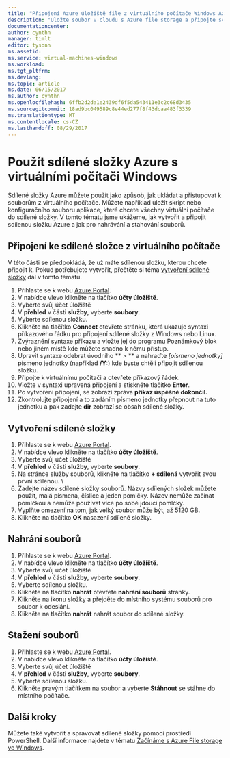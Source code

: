 ```yaml
---
title: "Připojení Azure úložiště file z virtuálního počítače Windows Azure | Microsoft Docs"
description: "Uložte soubor v cloudu s Azure file storage a připojte svou cloudovou sdílenou z Azure virtuálního počítače (VM)."
documentationcenter: 
author: cynthn
manager: timlt
editor: tysonn
ms.assetid: 
ms.service: virtual-machines-windows
ms.workload: 
ms.tgt_pltfrm: 
ms.devlang: 
ms.topic: article
ms.date: 06/15/2017
ms.author: cynthn
ms.openlocfilehash: 6ffb2d2da1e2439df6f5da543411e3c2c68d3435
ms.sourcegitcommit: 18ad9bc049589c8e44ed277f8f43dcaa483f3339
ms.translationtype: MT
ms.contentlocale: cs-CZ
ms.lasthandoff: 08/29/2017
---
```

# <a name="use-azure-file-shares-with-windows-vms"></a>Použít sdílené složky Azure s virtuálními počítači Windows 

Sdílené složky Azure můžete použít jako způsob, jak ukládat a přistupovat k souborům z virtuálního počítače. Můžete například uložit skript nebo konfiguračního souboru aplikace, které chcete všechny virtuální počítače do sdílené složky. V tomto tématu jsme ukážeme, jak vytvořit a připojit sdílenou složku Azure a jak pro nahrávání a stahování souborů.

## <a name="connect-to-a-file-share-from-a-vm"></a>Připojení ke sdílené složce z virtuálního počítače

V této části se předpokládá, že už máte sdílenou složku, kterou chcete připojit k. Pokud potřebujete vytvořit, přečtěte si téma [vytvoření sdílené složky](#create-a-file-share) dál v tomto tématu.

1. Přihlaste se k webu [Azure Portal](https://portal.azure.com).
2. V nabídce vlevo klikněte na tlačítko **účty úložiště**.
3. Vyberte svůj účet úložiště
4. V **přehled** v části **služby**, vyberte **soubory**.
5. Vyberte sdílenou složku.
6. Klikněte na tlačítko **Connect** otevřete stránku, která ukazuje syntaxi příkazového řádku pro připojení sdílené složky z Windows nebo Linux.
7. Zvýraznění syntaxe příkazu a vložte jej do programu Poznámkový blok nebo jiném místě kde můžete snadno k němu přístup. 
8. Upravit syntaxe odebrat úvodního ** > ** a nahraďte *[písmeno jednotky]* písmeno jednotky (například **/Y:**) kde byste chtěli připojit sdílenou složku.
8. Připojte k virtuálnímu počítači a otevřete příkazový řádek.
9. Vložte v syntaxi upravená připojení a stiskněte tlačítko **Enter**.
10. Po vytvoření připojení, se zobrazí zpráva **příkaz úspěšně dokončil.**
11. Zkontrolujte připojení a to zadáním písmeno jednotky přepnout na tuto jednotku a pak zadejte **dir** zobrazí se obsah sdílené složky.



## <a name="create-a-file-share"></a>Vytvoření sdílené složky 
1. Přihlaste se k webu [Azure Portal](https://portal.azure.com).
2. V nabídce vlevo klikněte na tlačítko **účty úložiště**.
3. Vyberte svůj účet úložiště
4. V **přehled** v části **služby**, vyberte **soubory**.
5. Na stránce služby souborů, klikněte na tlačítko **+ sdílená** vytvořit svou první sdílenou. \
6. Zadejte název sdílené složky souborů. Názvy sdílených složek můžete použít, malá písmena, číslice a jeden pomlčky. Název nemůže začínat pomlčkou a nemůže používat více po sobě jdoucí pomlčky. 
7. Vyplňte omezení na tom, jak velký soubor může být, až 5120 GB.
8. Klikněte na tlačítko **OK** nasazení sdílené složky.
   
## <a name="upload-files"></a>Nahrání souborů
1. Přihlaste se k webu [Azure Portal](https://portal.azure.com).
2. V nabídce vlevo klikněte na tlačítko **účty úložiště**.
3. Vyberte svůj účet úložiště
4. V **přehled** v části **služby**, vyberte **soubory**.
5. Vyberte sdílenou složku.
6. Klikněte na tlačítko **nahrát** otevřete **nahrání souborů** stránky.
7. Klikněte na ikonu složky a přejděte do místního systému souborů pro soubor k odeslání.   
8. Klikněte na tlačítko **nahrát** nahrát soubor do sdílené složky.

## <a name="download-files"></a>Stažení souborů
1. Přihlaste se k webu [Azure Portal](https://portal.azure.com).
2. V nabídce vlevo klikněte na tlačítko **účty úložiště**.
3. Vyberte svůj účet úložiště
4. V **přehled** v části **služby**, vyberte **soubory**.
5. Vyberte sdílenou složku.
6. Klikněte pravým tlačítkem na soubor a vyberte **Stáhnout** se stáhne do místního počítače.
   

## <a name="next-steps"></a>Další kroky

Můžete také vytvořit a spravovat sdílené složky pomocí prostředí PowerShell. Další informace najdete v tématu [Začínáme s Azure File storage ve Windows](../../storage/files/storage-dotnet-how-to-use-files.md).
